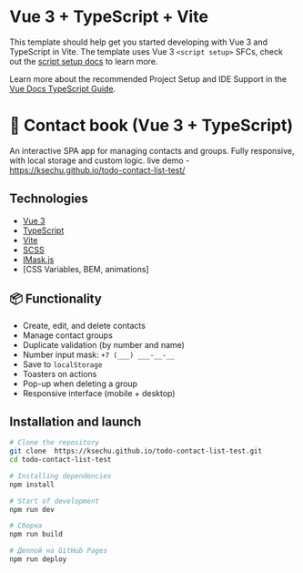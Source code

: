 # Vue 3 + TypeScript + Vite

This template should help get you started developing with Vue 3 and TypeScript in Vite. The template uses Vue 3 `<script setup>` SFCs, check out the [script setup docs](https://v3.vuejs.org/api/sfc-script-setup.html#sfc-script-setup) to learn more.

Learn more about the recommended Project Setup and IDE Support in the [Vue Docs TypeScript Guide](https://vuejs.org/guide/typescript/overview.html#project-setup).

# 📱 Contact book (Vue 3 + TypeScript)

An interactive SPA app for managing contacts and groups. Fully responsive, with local storage and custom logic.
live demo - https://ksechu.github.io/todo-contact-list-test/

## Technologies

- [Vue 3](https://vuejs.org/)
- [TypeScript](https://www.typescriptlang.org/)
- [Vite](https://vitejs.dev/)
- [SCSS](https://sass-lang.com/)
- [IMask.js](https://imask.js.org/)
- [CSS Variables, BEM, animations]

## 📦 Functionality

- Create, edit, and delete contacts
- Manage contact groups
- Duplicate validation (by number and name)
- Number input mask: `+7 (___) ___-__-__`
- Save to `localStorage`
- Toasters on actions
- Pop-up when deleting a group
- Responsive interface (mobile + desktop)

## Installation and launch

```bash
# Clone the repository
git clone  https://ksechu.github.io/todo-contact-list-test.git
cd todo-contact-list-test

# Installing dependencies
npm install

# Start of development
npm run dev

# Сборка
npm run build

# Деплой на GitHub Pages
npm run deploy
